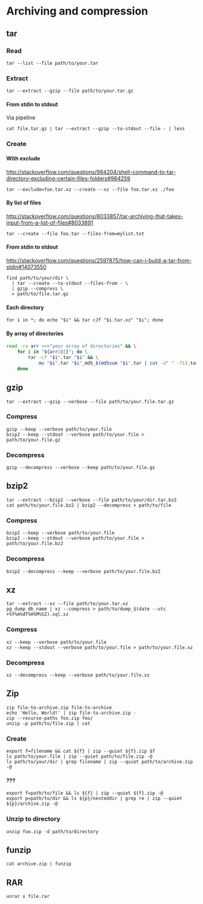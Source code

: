 # Archiving and compression

## tar

### Read

    tar --list --file path/to/your.tar

### Extract

    tar --extract --gzip --file path/to/your.tar.gz

#### From stdin to stdout

Via pipeline

    cat file.tar.gz | tar --extract --gzip --to-stdout --file - | less

### Create

#### With exclude

<http://stackoverflow.com/questions/984204/shell-command-to-tar-directory-excluding-certain-files-folders#984259>

    tar --exclude=foo.tar.xz --create --xz --file foo.tar.xz ./foo

#### By list of files

<http://stackoverflow.com/questions/8033857/tar-archiving-that-takes-input-from-a-list-of-files#8033891>

    tar --create --file foo.tar --files-from=mylist.txt

#### From stdin to stdout

<http://stackoverflow.com/questions/2597875/how-can-i-build-a-tar-from-stdin#14073550>

    find path/to/your/dir \
      | tar --create --to-stdout --files-from - \
      | gzip --compress \
      > path/to/file.tar.gz

#### Each directory

    for i in *; do echo "$i" && tar cJf "$i.tar.xz" "$i"; done

#### By array of directories

```sh
read -ra arr <<<"your array of directories" && \
    for i in "${arr[@]}"; do \
        tar -cf "$i".tar "$i" && \
            mv "$i".tar "$i"_md5_$(md5sum "$i".tar | cut -d" " -f1).tar ; \
    done
```

## gzip

    tar --extract --gzip --verbose --file path/to/your.file.tar.gz

### Compress

    gzip --keep --verbose path/to/your.file
    bzip2 --keep --stdout --verbose path/to/your.file > path/to/your.file.gz

### Decompress

    gzip --decompress --verbose --keep path/to/your.file.gz

## bzip2

    tar --extract --bzip2 --verbose --file path/to/your/dir.tar.bz2
    cat path/to/your.file.bz2 | bzip2 --decompress > path/to/file

### Compress

    bzip2 --keep --verbose path/to/your.file
    bzip2 --keep --stdout --verbose path/to/your.file > path/to/your.file.bz2

### Decompress

    bzip2 --decompress --keep --verbose path/to/your.file.bz2

## xz

    tar --extract --xz --file path/to/your.tar.xz
    pg_dump db_name | xz --compress > path/to/dump_$(date --utc +%Y%m%dT%H%M%SZ).sql.xz

### Compress

    xz --keep --verbose path/to/your.file
    xz --keep --stdout --verbose path/to/your.file > path/to/your.file.xz

### Decompress

    xz --decompress --keep --verbose path/to/your.file.xz

## Zip

    zip file-to-archive.zip file-to-archive
    echo 'Hello, World!' | zip file-to-archive.zip -
    zip --recurse-paths foo.zip foo/
    unzip -p path/to/file.zip | cat

### Create

    export f=filename && cat ${f} | zip --quiet ${f}.zip $f
    ls path/to/your.file | zip --quiet path/to/file.zip -@
    ls path/to/your/dir | grep filename | zip --quiet path/to/archive.zip -@

#### ???

    export f=path/to/file && ls ${f} | zip --quiet ${f}.zip -@
    export p=path/to/dir && ls ${p}/nesteddir | grep re | zip --quiet ${p}/archive.zip -@

### Unzip to directory

    unzip foo.zip -d path/to/directory

## funzip

    cat archive.zip | funzip

## RAR

    unrar x file.rar
